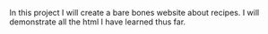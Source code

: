 In this project I will create a bare bones website about recipes. I will demonstrate all the html I have learned thus far.
